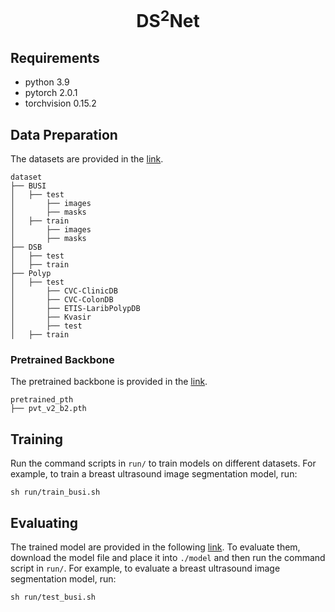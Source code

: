 # $$ \text{DS}^2\text{Net} $$

## Requirements

- python 3.9
- pytorch 2.0.1
- torchvision 0.15.2

## Data Preparation

The datasets are provided in the [link](https://drive.google.com/drive/folders/16nMa5jvIFbU9xn5NxcwDfm6UVlVfQo2T).

```
dataset
├── BUSI
│   ├── test
│   	├── images
│   	├── masks
│   ├── train
│   	├── images
│   	├── masks
├── DSB
│   ├── test
│   ├── train
├── Polyp
│   ├── test
│   	├── CVC-ClinicDB
│   	├── CVC-ColonDB
│   	├── ETIS-LaribPolypDB
│   	├── Kvasir
│   	├── test
│   ├── train
```

### Pretrained Backbone

The pretrained backbone is provided in the [link](https://drive.google.com/drive/folders/17rbCXDp1tNhwGwqRQgK6BNbDJ05Zewhd).

```
pretrained_pth
├── pvt_v2_b2.pth
```

## Training

Run the command scripts in `run/` to train models on different datasets. For example,  to train a breast ultrasound image segmentation model, run:

```
sh run/train_busi.sh
```

## Evaluating

The trained model are provided in the following [link](https://drive.google.com/drive/folders/1N1mqTv5YKJW0CchpYfqFgG9rxGhkdPcB). To evaluate them, download the model file and place it into `./model` and then run the command script in `run/`. For example,  to evaluate a breast ultrasound image segmentation model, run:

```
sh run/test_busi.sh
```

